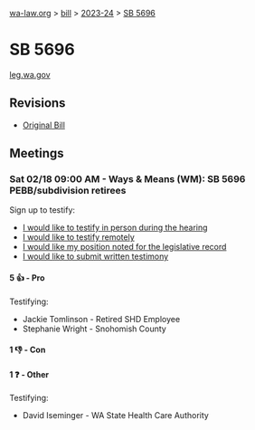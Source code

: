 [wa-law.org](/) > [bill](/bill/) > [2023-24](/bill/2023-24/) > [SB 5696](/bill/2023-24/sb/5696/)

# SB 5696
[leg.wa.gov](https://app.leg.wa.gov/billsummary?BillNumber=5696&Year=2023&Initiative=false)

## Revisions
* [Original Bill](1/)

## Meetings
### Sat 02/18 09:00 AM - Ways & Means (WM): SB 5696 PEBB/subdivision retirees
Sign up to testify:
* [I would like to testify in person during the hearing](https://app.leg.wa.gov/csi/Testifier/Add?chamber=House&mId=30808&aId=152200&caId=21592&tId=1)
* [I would like to testify remotely](https://app.leg.wa.gov/csi/Testifier/Add?chamber=House&mId=30808&aId=152200&caId=21592&tId=2)
* [I would like my position noted for the legislative record](https://app.leg.wa.gov/csi/Testifier/Add?chamber=House&mId=30808&aId=152200&caId=21592&tId=3)
* [I would like to submit written testimony](https://app.leg.wa.gov/csi/Testifier/Add?chamber=House&mId=30808&aId=152200&caId=21592&tId=4)

#### 5 👍 - Pro
Testifying:
* Jackie Tomlinson - Retired SHD Employee
* Stephanie Wright - Snohomish County

#### 1 👎 - Con

#### 1 ❓ - Other
Testifying:
* David Iseminger - WA State Health Care Authority
